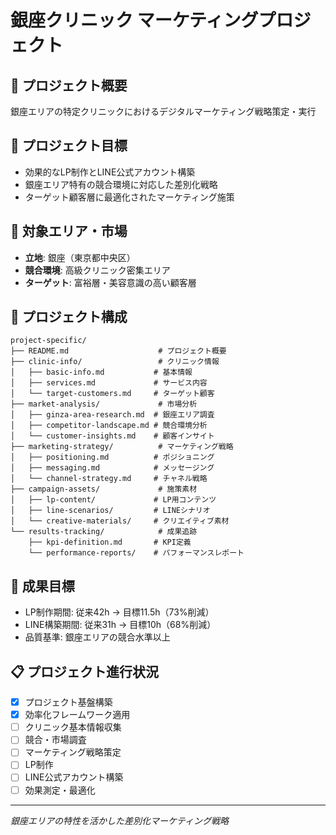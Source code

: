 # 銀座クリニック マーケティングプロジェクト

## 🏥 プロジェクト概要
銀座エリアの特定クリニックにおけるデジタルマーケティング戦略策定・実行

## 🎯 プロジェクト目標
- 効果的なLP制作とLINE公式アカウント構築
- 銀座エリア特有の競合環境に対応した差別化戦略
- ターゲット顧客層に最適化されたマーケティング施策

## 📍 対象エリア・市場
- **立地**: 銀座（東京都中央区）
- **競合環境**: 高級クリニック密集エリア
- **ターゲット**: 富裕層・美容意識の高い顧客層

## 📁 プロジェクト構成
```
project-specific/
├── README.md                    # プロジェクト概要
├── clinic-info/                 # クリニック情報
│   ├── basic-info.md           # 基本情報
│   ├── services.md             # サービス内容
│   └── target-customers.md     # ターゲット顧客
├── market-analysis/             # 市場分析
│   ├── ginza-area-research.md  # 銀座エリア調査
│   ├── competitor-landscape.md # 競合環境分析
│   └── customer-insights.md    # 顧客インサイト
├── marketing-strategy/          # マーケティング戦略
│   ├── positioning.md          # ポジショニング
│   ├── messaging.md            # メッセージング
│   └── channel-strategy.md     # チャネル戦略
├── campaign-assets/             # 施策素材
│   ├── lp-content/             # LP用コンテンツ
│   ├── line-scenarios/         # LINEシナリオ
│   └── creative-materials/     # クリエイティブ素材
└── results-tracking/            # 成果追跡
    ├── kpi-definition.md       # KPI定義
    └── performance-reports/    # パフォーマンスレポート
```

## 🎯 成果目標
- LP制作期間: 従来42h → 目標11.5h（73%削減）
- LINE構築期間: 従来31h → 目標10h（68%削減）
- 品質基準: 銀座エリアの競合水準以上

## 📋 プロジェクト進行状況
- [x] プロジェクト基盤構築
- [x] 効率化フレームワーク適用
- [ ] クリニック基本情報収集
- [ ] 競合・市場調査
- [ ] マーケティング戦略策定
- [ ] LP制作
- [ ] LINE公式アカウント構築
- [ ] 効果測定・最適化

---
*銀座エリアの特性を活かした差別化マーケティング戦略*